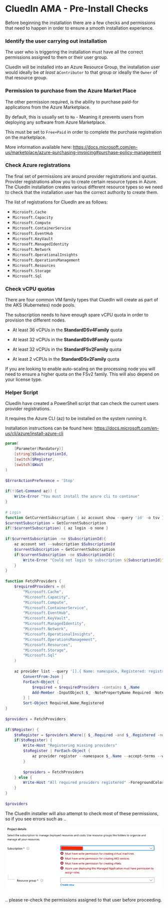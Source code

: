 # CluedIn AMA - Pre-Install Checks

Before beginning the installation there are a few checks and permissions that need to happen in order to ensure a smooth installation experience.

### Identify the user carrying out installation

The user who is triggering the installation must have all the correct permissions assigned to them or their user group.

CluedIn will be installed into an Azure Resource Group, the installation user would ideally be *at least*  a`Contributor` to that group or ideally the `Owner` of that resource group. 

### Permission to purchase from the Azure Market Place

The other permission required, is the ability to purchase paid-for applications from the Azure Marketplace. 

By default, this is usually set to `No` - Meaning it prevents users from deploying any software from Azure Marketplace.

This must be set to `Free+Paid` in order to complete the purchase registration on the marketplace.

More information available here: https://docs.microsoft.com/en-us/marketplace/azure-purchasing-invoicing#purchase-policy-management

### Check Azure registrations

The final set of permissions are around provider registrations and quotas. Provider registrations allow you to create certain resource types in Azure.
The CluedIn installation creates various different resource types so we need to check that the installation user has the correct authority to create them.

The list of registrations for CluedIn are as follows:

* `Microsoft.Cache`
* `Microsoft.Capacity`
* `Microsoft.Compute`
* `Microsoft.ContainerService`
* `Microsoft.EventHub`
* `Microsoft.KeyVault`
* `Microsoft.ManagedIdentity`
* `Microsoft.Network`
* `Microsoft.OperationalInsights`
* `Microsoft.OperationsManagement`
* `Microsoft.Resources`
* `Microsoft.Storage`
* `Microsoft.Sql`

### Check vCPU quotas

There are four common VM family types that CluedIn will create as part of the AKS (Kubernetes) node pools. 

The subscription needs to have enough spare vCPU quota in order to provision the different nodes.

* At least 36 vCPUs in the **StandardDSv4Family** quota

* At least 32 vCPUs in the **StandardDSv8Family** quota

* At least 32 vCPUs in the **StandardFSv2Family** quota

* At least 2 vCPUs in the **StandardDSv2Family** quota

If you are looking to enable auto-scaling on the processing node you will need to ensure a higher quota on the FSv2 family. This will also depend on your license type.

### Helper Script

CluedIn have created a PowerShell script that can check the current users provider registrations.

It requires the Azure CLI (az) to be installed on the system running it. 

Installation instructions can be found here: https://docs.microsoft.com/en-us/cli/azure/install-azure-cli

```powershell
param(
    [Parameter(Mandatory)]
    [string]$SubscriptionId,
    [switch]$Register,
    [switch]$Wait
)

$ErrorActionPreference = 'Stop'

if(!(Get-Command az)) {
    Write-Error "You must install the azure cli to continue"
}

# Login
function GetCurrentSubscription { az account show --query 'id' -o tsv }
$currentSubscription = GetCurrentSubscription
if(!$currentSubscription) { az login -o none }

if($currentSubscription -ne $SubscriptionId){
    az account set --subscription $SubscriptionId
    $currentSubscription = GetCurrentSubscription
    if($currentSubscription -ne $SubscriptionId){
        Write-Error "Could not login to subscription ${SubscriptionId}"
    }
}

function FetchProviders {
    $requiredProviders = @(
        "Microsoft.Cache",
        "Microsoft.Capacity",
        "Microsoft.Compute",
        "Microsoft.ContainerService",
        "Microsoft.EventHub",
        "Microsoft.KeyVault",
        "Microsoft.ManagedIdentity",
        "Microsoft.Network",
        "Microsoft.OperationalInsights",
        "Microsoft.OperationsManagement",
        "Microsoft.Resources",
        "Microsoft.Storage",
        "Microsoft.Sql"
    )

    az provider list --query '[].{ Name: namespace, Registered: registrationState}' |
        ConvertFrom-Json |
        ForEach-Object {
            $required = $requiredProviders -contains $_.Name
            Add-Member -InputObject $_ -NotePropertyName Required -NotePropertyValue $required -PassThru
        } |
        Sort-Object Required,Name,Registered
}

$providers = FetchProviders

if($Register) {
    $toRegister = $providers.Where({ $_.Required -and $_.Registered -ne 'Registered'})
    if($toRegister) {
        Write-Host "Registering missing providers"
        $toRegister | ForEach-Object {
            az provider register --namespace $_.Name --accept-terms --wait
        }

        $providers = FetchProviders
    } else {
        Write-Host "All required providers registered" -ForegroundColor Green
    }
}

$providers
```

The CluedIn installer will also attempt to check most of these permissions, so if you see errors such as ..

![img.png](../../../assets/images/ama/installer/img.png)

.. please re-check the permissions assigned to that user before proceeding.